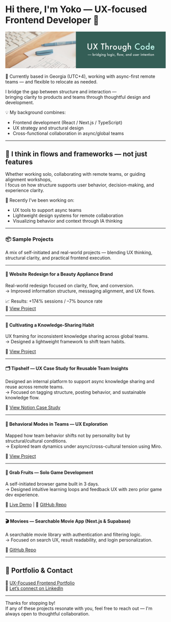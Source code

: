 # Hi there, I'm Yoko — UX-focused Frontend Developer 👋

![cover-image](./images/github-bg2.png)

🚀 Currently based in Georgia (UTC+4), working with async-first remote teams — and flexible to relocate as needed.

I bridge the gap between structure and interaction —  
bringing clarity to products and teams through thoughtful design and development.

💡 My background combines:
- Frontend development (React / Next.js / TypeScript)
- UX strategy and structural design
- Cross-functional collaboration in async/global teams

---

## 🌿 I think in flows and frameworks — not just features

Whether working solo, collaborating with remote teams, or guiding alignment workshops,  
I focus on how structure supports user behavior, decision-making, and experience clarity.

🧠 Recently I’ve been working on:
- UX tools to support async teams  
- Lightweight design systems for remote collaboration  
- Visualizing behavior and context through IA thinking

---

### 📦 Sample Projects

A mix of self-initiated and real-world projects — blending UX thinking, structural clarity, and practical frontend execution.

---

#### 🧩 Website Redesign for a Beauty Appliance Brand  
Real-world redesign focused on clarity, flow, and conversion.  
→ Improved information structure, messaging alignment, and UX flows.

📈 Results: +174% sessions / –7% bounce rate  
🔗 [View Project](https://abiding-snap-e4c.notion.site/UX-Oriented-Website-Redesign-for-a-Beauty-Appliance-Brand-215994322fd581c9baa0c654756bc1c2)

---

#### 🧠 Cultivating a Knowledge-Sharing Habit  
UX framing for inconsistent knowledge sharing across global teams.  
→ Designed a lightweight framework to shift team habits.

🔗 [View Project](https://abiding-snap-e4c.notion.site/Cultivating-a-Knowledge-Sharing-Habit-in-Global-Teams-215994322fd581d3816cfc814d16ca58?pvs=143)

---

#### 🗂️ Tipshelf — UX Case Study for Reusable Team Insights  
Designed an internal platform to support async knowledge sharing and reuse across remote teams.  
→ Focused on tagging structure, posting behavior, and sustainable knowledge flow.

🔗 [View Notion Case Study](https://abiding-snap-e4c.notion.site/Tipshelf-UX-Case-Study-215994322fd581be9112cd4174f4ae3d?pvs=143)

---

#### 🧃 Behavioral Modes in Teams — UX Exploration  
Mapped how team behavior shifts not by personality but by structural/cultural conditions.  
→ Explored team dynamics under async/cross-cultural tension using Miro.

🔗 [View Project](https://abiding-snap-e4c.notion.site/Behavioral-Modes-in-Team-Contexts-215994322fd581509794c974e9772e9e)

---

#### 🍓 Grab Fruits — Solo Game Development  
A self-initiated browser game built in 3 days.  
→ Designed intuitive learning loops and feedback UX with zero prior game dev experience.

🔗 [Live Demo](https://grab-fruits-yocosaka.netlify.app/) | 🔗 [GitHub Repo](https://github.com/yoko-vicky/Glab-Fruits)

---

#### 🎬 Moviees — Searchable Movie App (Next.js & Supabase)  
A searchable movie library with authentication and filtering logic.  
→ Focused on search UX, result readability, and login personalization.

🔗 [GitHub Repo](https://github.com/yoko-vicky/MyFavoriteMovies)

---

## 📘 Portfolio & Contact

🧭 [UX-Focused Frontend Portfolio](https://www.yokoworks.dev/)  
💬 [Let’s connect on LinkedIn](https://www.linkedin.com/in/yoko-vicky/)

---

Thanks for stopping by!  
If any of these projects resonate with you, feel free to reach out — I'm always open to thoughtful collaboration.

